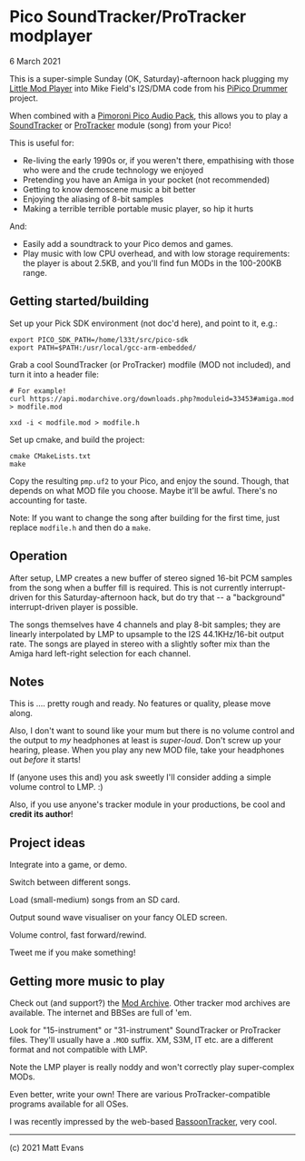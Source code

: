 # Pico SoundTracker/ProTracker modplayer

6 March 2021

This is a super-simple Sunday (OK, Saturday)-afternoon hack plugging my [Little Mod Player](https://github.com/evansm7/lmp) into Mike Field's I2S/DMA code from his [PiPico Drummer](https://github.com/hamsternz/PiPico_Drummer.git) project.

When combined with a [Pimoroni Pico Audio Pack](https://shop.pimoroni.com/products/pico-audio-pack), this allows you to play a [SoundTracker](https://en.wikipedia.org/wiki/Ultimate_Soundtracker) or [ProTracker](https://en.wikipedia.org/wiki/ProTracker) module (song) from your Pico!

This is useful for:

 * Re-living the early 1990s or, if you weren't there, empathising with those who were and the crude technology we enjoyed
 * Pretending you have an Amiga in your pocket (not recommended)
 * Getting to know demoscene music a bit better
 * Enjoying the aliasing of 8-bit samples
 * Making a terrible terrible portable music player, so hip it hurts

And:

 * Easily add a soundtrack to your Pico demos and games.
 * Play music with low CPU overhead, and with low storage requirements:  the player is about 2.5KB, and you'll find fun MODs in the 100-200KB range.


## Getting started/building

Set up your Pick SDK environment (not doc'd here), and point to it, e.g.:

~~~
export PICO_SDK_PATH=/home/l33t/src/pico-sdk
export PATH=$PATH:/usr/local/gcc-arm-embedded/
~~~

Grab a cool SoundTracker (or ProTracker) modfile (MOD not included), and turn it into a header file:

~~~
# For example!
curl https://api.modarchive.org/downloads.php?moduleid=33453#amiga.mod > modfile.mod

xxd -i < modfile.mod > modfile.h
~~~

Set up cmake, and build the project:

~~~
cmake CMakeLists.txt
make
~~~

Copy the resulting `pmp.uf2` to your Pico, and enjoy the sound.  Though, that depends on what MOD file you choose.  Maybe it'll be awful.  There's no accounting for taste.

Note: If you want to change the song after building for the first time, just replace `modfile.h` and then do a `make`.


## Operation

After setup, LMP creates a new buffer of stereo signed 16-bit PCM samples from the song when a buffer fill is required.  This is not currently interrupt-driven for this Saturday-afternoon hack, but do try that -- a "background" interrupt-driven player is possible.

The songs themselves have 4 channels and play 8-bit samples; they are linearly interpolated by LMP to upsample to the I2S 44.1KHz/16-bit output rate.  The songs are played in stereo with a slightly softer mix than the Amiga hard left-right selection for each channel.


## Notes

This is .... pretty rough and ready.  No features or quality, please move along.

Also, I don't want to sound like your mum but there is no volume control and the output to _my_ headphones at least is _super-loud_.  Don't screw up your hearing, please.  When you play any new MOD file, take your headphones out _before_ it starts!

If (anyone uses this and) you ask sweetly I'll consider adding a simple volume control to LMP.  :)

Also, if you use anyone's tracker module in your productions, be cool and **credit its author**!


## Project ideas

Integrate into a game, or demo.

Switch between different songs.

Load (small-medium) songs from an SD card.

Output sound wave visualiser on your fancy OLED screen.

Volume control, fast forward/rewind.

Tweet me if you make something!


## Getting more music to play

Check out (and support?) the [Mod Archive](https://modarchive.org/index.php).  Other tracker mod archives are available.  The internet and BBSes are full of 'em.

Look for "15-instrument" or "31-instrument" SoundTracker or ProTracker files.  They'll usually have a `.MOD` suffix.  XM, S3M, IT etc. are a different format and not compatible with LMP.

Note the LMP player is really noddy and won't correctly play super-complex MODs.

Even better, write your own!  There are various ProTracker-compatible programs available for all OSes.

I was recently impressed by the web-based [BassoonTracker](https://www.stef.be/bassoontracker/), very cool.

* * *

(c) 2021 Matt Evans
